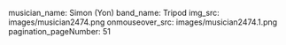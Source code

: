 musician_name: Simon (Yon)
band_name: Tripod
img_src: images/musician2474.png
onmouseover_src: images/musician2474.1.png
pagination_pageNumber: 51